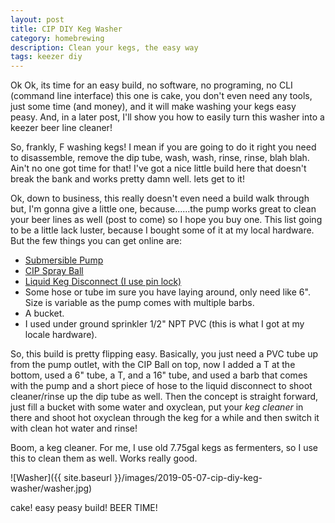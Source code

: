```yaml
---
layout: post
title: CIP DIY Keg Washer
category: homebrewing
description: Clean your kegs, the easy way
tags: keezer diy
---
```


Ok Ok, its time for an easy build, no software, no programing, no CLI (command line interface) this one is cake, you don't even need any tools, just some time (and money), and it will make washing your kegs easy peasy.  And, in a later post, I'll show you how to easily turn this washer into a keezer beer line cleaner!

So, frankly, F washing kegs!  I mean if you are going to do it right you need to disassemble, remove the dip tube, wash, wash, rinse, rinse, blah blah.  Ain't no one got time for that!  I've got a nice little build here that doesn't break the bank and works pretty damn well.  lets get to it!

Ok, down to business, this really doesn't even need a build walk through but, I'm gonna give a little one, because......the pump works great to clean your beer lines as well (post to come) so I hope you buy one.  This list going to be a little lack luster, because I bought some of it at my local hardware.  But the few things you can get online are:
* [Submersible Pump](https://www.amazon.com/gp/product/B01CGAD986/ref=as_li_ss_tl?ie=UTF8&psc=1&linkCode=ll1&tag=angrymrtom-20&linkId=415e15d0626c3c407ba5a1d0f2ce8f40&language=en_US)
* [CIP Spray Ball](https://www.amazon.com/gp/product/B073GHFP6J/ref=as_li_ss_tl?ie=UTF8&psc=1&linkCode=ll1&tag=angrymrtom-20&linkId=30708afa5c6c33959c77ed331c9eb103&language=en_US)
* [Liquid Keg Disconnect (I use pin lock)](https://www.amazon.com/PERA-TJ085-Pin-Lock-MFL/dp/B0768ZGGMZ/ref=as_li_ss_tl?crid=1OUJTDXM32JT7&keywords=pin+lock+liquid+disconnect&qid=1557278413&s=gateway&sprefix=pin+lock+li,tools,152&sr=8-9&linkCode=ll1&tag=angrymrtom-20&linkId=36141ca90d43d3696893cc34f079bfba&language=en_US)
* Some hose or tube im sure you have laying around, only need like 6".  Size is variable as the pump comes with multiple barbs.
* A bucket.
* I used under ground sprinkler 1/2" NPT PVC (this is what I got at my locale hardware).

So, this build is pretty flipping easy.  Basically, you just need a PVC tube up from the pump outlet, with the CIP Ball on top, now I added a T at the bottom, used a 6" tube, a T, and a 16" tube, and used a barb that comes with the pump and a short piece of hose to the liquid disconnect to shoot cleaner/rinse up the dip tube as well.  Then the concept is straight forward, just fill a bucket with some water and oxyclean, put your _keg cleaner_ in there and shoot hot oxyclean through the keg for a while and then switch it with clean hot water and rinse!

Boom, a keg cleaner.  For me, I use old 7.75gal kegs as fermenters, so I use this to clean them as well.  Works really good.

![Washer]({{ site.baseurl }}/images/2019-05-07-cip-diy-keg-washer/washer.jpg)

cake!  easy peasy build!  BEER TIME!

